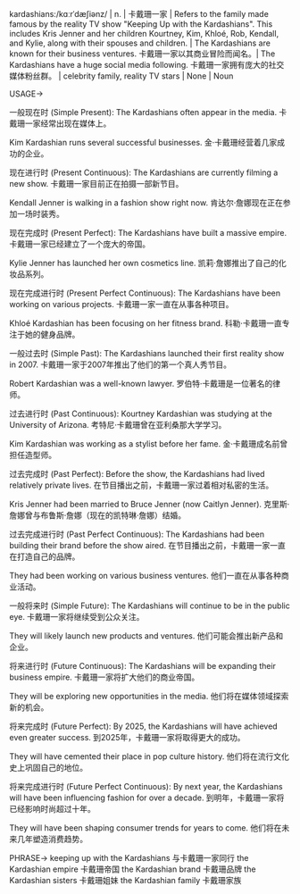 kardashians:/kɑːrˈdæʃiənz/ | n. | 卡戴珊一家 |  Refers to the family made famous by the reality TV show "Keeping Up with the Kardashians".  This includes Kris Jenner and her children Kourtney, Kim, Khloé, Rob, Kendall, and Kylie, along with their spouses and children. | The Kardashians are known for their business ventures. 卡戴珊一家以其商业冒险而闻名。|  The Kardashians have a huge social media following. 卡戴珊一家拥有庞大的社交媒体粉丝群。 |  celebrity family, reality TV stars | None | Noun

USAGE->

一般现在时 (Simple Present):
The Kardashians often appear in the media. 卡戴珊一家经常出现在媒体上。

Kim Kardashian runs several successful businesses. 金·卡戴珊经营着几家成功的企业。


现在进行时 (Present Continuous):
The Kardashians are currently filming a new show. 卡戴珊一家目前正在拍摄一部新节目。

Kendall Jenner is walking in a fashion show right now. 肯达尔·詹娜现在正在参加一场时装秀。


现在完成时 (Present Perfect):
The Kardashians have built a massive empire. 卡戴珊一家已经建立了一个庞大的帝国。

Kylie Jenner has launched her own cosmetics line. 凯莉·詹娜推出了自己的化妆品系列。


现在完成进行时 (Present Perfect Continuous):
The Kardashians have been working on various projects. 卡戴珊一家一直在从事各种项目。

Khloé Kardashian has been focusing on her fitness brand. 科勒·卡戴珊一直专注于她的健身品牌。


一般过去时 (Simple Past):
The Kardashians launched their first reality show in 2007. 卡戴珊一家于2007年推出了他们的第一个真人秀节目。

Robert Kardashian was a well-known lawyer. 罗伯特·卡戴珊是一位著名的律师。


过去进行时 (Past Continuous):
Kourtney Kardashian was studying at the University of Arizona. 考特尼·卡戴珊曾在亚利桑那大学学习。

Kim Kardashian was working as a stylist before her fame. 金·卡戴珊成名前曾担任造型师。


过去完成时 (Past Perfect):
Before the show, the Kardashians had lived relatively private lives. 在节目播出之前，卡戴珊一家过着相对私密的生活。

Kris Jenner had been married to Bruce Jenner (now Caitlyn Jenner). 克里斯·詹娜曾与布鲁斯·詹娜（现在的凯特琳·詹娜）结婚。


过去完成进行时 (Past Perfect Continuous):
The Kardashians had been building their brand before the show aired. 在节目播出之前，卡戴珊一家一直在打造自己的品牌。

They had been working on various business ventures. 他们一直在从事各种商业活动。


一般将来时 (Simple Future):
The Kardashians will continue to be in the public eye. 卡戴珊一家将继续受到公众关注。

They will likely launch new products and ventures. 他们可能会推出新产品和企业。


将来进行时 (Future Continuous):
The Kardashians will be expanding their business empire. 卡戴珊一家将扩大他们的商业帝国。

They will be exploring new opportunities in the media. 他们将在媒体领域探索新的机会。


将来完成时 (Future Perfect):
By 2025, the Kardashians will have achieved even greater success. 到2025年，卡戴珊一家将取得更大的成功。

They will have cemented their place in pop culture history. 他们将在流行文化史上巩固自己的地位。


将来完成进行时 (Future Perfect Continuous):
By next year, the Kardashians will have been influencing fashion for over a decade. 到明年，卡戴珊一家将已经影响时尚超过十年。

They will have been shaping consumer trends for years to come. 他们将在未来几年塑造消费趋势。


PHRASE->
keeping up with the Kardashians  与卡戴珊一家同行
the Kardashian empire 卡戴珊帝国
the Kardashian brand 卡戴珊品牌
the Kardashian sisters 卡戴珊姐妹
the Kardashian family 卡戴珊家族
